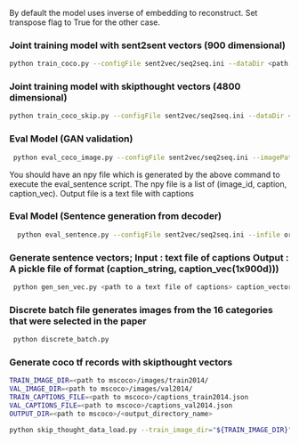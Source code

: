 By default the model uses inverse of embedding to reconstruct. Set transpose flag to True for the other case.

### Joint training model with sent2sent vectors (900 dimensional)
```bash
python train_coco.py --configFile sent2vec/seq2seq.ini --dataDir <path to sentence vectors generated by seq2seq model <please refer to the seq2seq folder> --expDir experiments/coco-test-1
```

### Joint training model with skipthought vectors (4800 dimensional)
```bash
python train_coco_skip.py --configFile sent2vec/seq2seq.ini --dataDir <path to skipthoughts data vectors> --expDir experiments/coco-test-skip
```
### Eval Model (GAN validation)
```bash
 python eval_coco_image.py --configFile sent2vec/seq2seq.ini --imagePath caffeNet_TF/dog2.png --modelRoot experiments/coco-test-transpose/model.ckpt-12415 --origPath orig --fc6Path fc6_inv --reconPath recon_inv
```
You should have an npy file which is generated by the above command to execute the eval_sentence script. The npy file is a list of (image_id, caption, caption_vec). Output file is a text file with captions
### Eval Model (Sentence generation from decoder)
```bash
  python eval_sentence.py --configFile sent2vec/seq2seq.ini --infile orig.npy  --outfile noise_0_0.01 --modelRoot <pretrained model>
```

### Generate sentence vectors; Input : text file of captions Output : A pickle file of format (caption_string, caption_vec(1x900d)))
```bash
 python gen_sen_vec.py <path to a text file of captions> caption_vectors.pkl sent2vec/seq2seq.ini
```

### Discrete batch file generates images from the 16 categories that were selected in the paper
```bash
 python discrete_batch.py
```



### Generate coco tf records with skipthought vectors
```bash
TRAIN_IMAGE_DIR=<path to mscoco>/images/train2014/
VAL_IMAGE_DIR=<path to mscoco>/images/val2014/
TRAIN_CAPTIONS_FILE=<path to mscoco>/captions_train2014.json
VAL_CAPTIONS_FILE=<path to mscoco>/captions_val2014.json
OUTPUT_DIR=<path to mscoco>/<output_directory_name>

python skip_thought_data_load.py --train_image_dir="${TRAIN_IMAGE_DIR}" --val_image_dir="${VAL_IMAGE_DIR}" --train_captions_file="${TRAIN_CAPTIONS_FILE}" --val_captions_file="${VAL_CAPTIONS_FILE}" --output_dir="${OUTPUT_DIR}" --word_counts_output_file="${OUTPUT_DIR}/word_counts.txt"
```